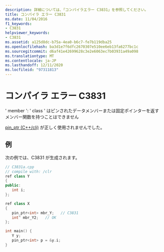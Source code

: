 ```yaml
---
description: 詳細については、「コンパイラエラー C3831」を参照してください。
title: コンパイラ エラー C3831
ms.date: 11/04/2016
f1_keywords:
- C3831
helpviewer_keywords:
- C3831
ms.assetid: a125d8dc-b75a-4ea0-b6c7-fe7b119dba25
ms.openlocfilehash: ba3d1e7f6dfc2670307e510ee6eb13fa6277bc1c
ms.sourcegitcommit: d6af41e42699628c3e2e6063ec7b03931a49a098
ms.translationtype: MT
ms.contentlocale: ja-JP
ms.lasthandoff: 12/11/2020
ms.locfileid: "97311813"
---
```

# <a name="compiler-error-c3831"></a>コンパイラ エラー C3831

' member ': ' class ' はピンされたデータメンバーまたは固定ポインターを返すメンバー関数を持つことはできません

[pin_ptr (C++/cli)](../../extensions/pin-ptr-cpp-cli.md) が正しく使用されませんでした。

## <a name="example"></a>例

次の例では、C3831 が生成されます。

```cpp
// C3831a.cpp
// compile with: /clr
ref class Y
{
public:
   int i;
};

ref class X
{
   pin_ptr<int> mbr_Y;   // C3831
   int^ mbr_Y2;   // OK
};

int main() {
   Y y;
   pin_ptr<int> p = &y.i;
}
```
